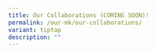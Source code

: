 ```yaml
---
title: Our Collaborations (COMING SOON)!
permalink: /our-mk/our-collaborations/
variant: tiptap
description: ""
---
```

